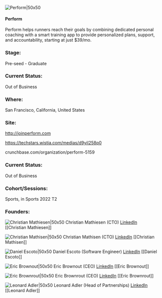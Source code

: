 

![Perform|50x50](https://res.cloudinary.com/crunchbase-production/image/upload/ktfwzzphapfdc1uutlob)

#### Perform
Perform helps runners reach their goals by combining dedicated personal coaching with a smart training app to provide personalized plans, support, and accountability, starting at just $39/mo.

### Stage: 
Pre-seed - Graduate 

### Current Status: 
Out of Business

### Where:
San Francisco, California, United States

### Site:
http://joinperform.com

https://techstars.wistia.com/medias/d9yil258p0

crunchbase.com/organization/perform-5159

### Current Status: 
Out of Business

### Cohort/Sessions: 
Sports, in Sports 2022 T2

### Founders: 

![Christian Mathiesen|50x50](https://www.f6s.com/content-resource/profiles/3027613_th2.jpg) Christian Mathiesen (CTO) [LinkedIn](https://linkedin.com/in/cmathies) [[Christian Mathiesen]]

![Christian Mathisen|50x50]() Christian Mathisen (CTO) [LinkedIn](https://) [[Christian Mathisen]]

![Daniel Escoto|50x50]() Daniel Escoto (Software Engineer) [LinkedIn](https://) [[Daniel Escoto]]

![Eric Brownout|50x50]() Eric Brownout (CEO) [LinkedIn](https://) [[Eric Brownout]]

![Eric Brownrout|50x50](https://www.f6s.com/content-resource/profiles/3027614_th2.jpg) Eric Brownrout (CEO) [LinkedIn](https://linkedin.com/in/ebrownrout) [[Eric Brownrout]]

![Leonard Adler|50x50]() Leonard Adler (Head of Partnerships) [LinkedIn](https://) [[Leonard Adler]]


